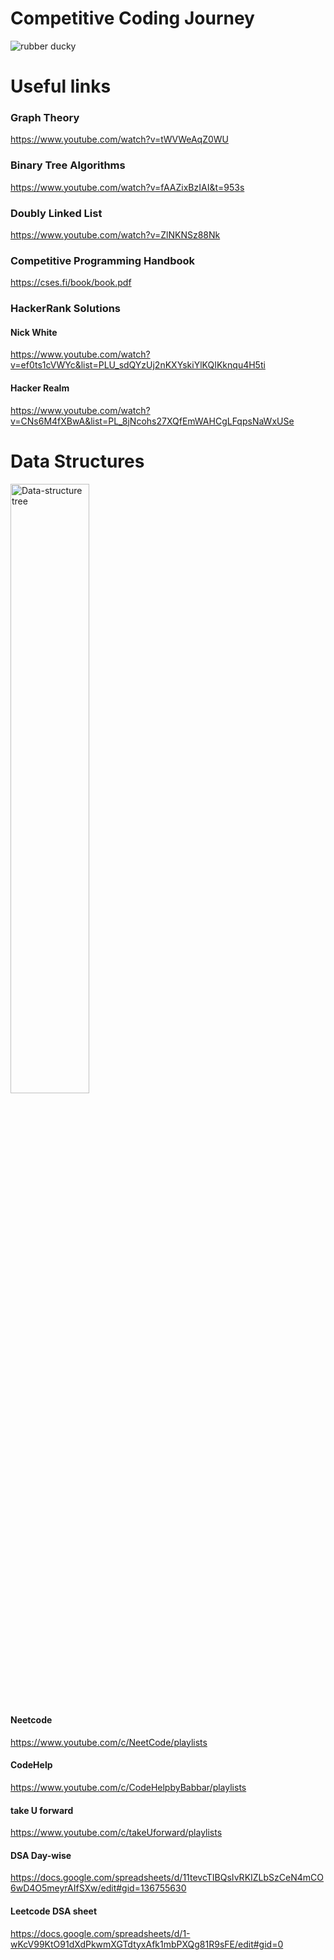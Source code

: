 # Competitive Coding Journey

<img align="center" alt="rubber ducky" src='https://user-images.githubusercontent.com/40695548/155602069-bab2102d-398b-4478-941c-d577f12a82a0.gif'/>

# Useful links

### Graph Theory
https://www.youtube.com/watch?v=tWVWeAqZ0WU

### Binary Tree Algorithms  
https://www.youtube.com/watch?v=fAAZixBzIAI&t=953s

### Doubly Linked List
https://www.youtube.com/watch?v=ZlNKNSz88Nk

### Competitive Programming Handbook
https://cses.fi/book/book.pdf

### HackerRank Solutions 

#### Nick White
https://www.youtube.com/watch?v=ef0ts1cVWYc&list=PLU_sdQYzUj2nKXYskiYlKQIKknqu4H5ti

#### Hacker Realm
https://www.youtube.com/watch?v=CNs6M4fXBwA&list=PL_8jNcohs27XQfEmWAHCgLFqpsNaWxUSe

# Data Structures
<img alt="Data-structure tree" width="50%" src='https://user-images.githubusercontent.com/40695548/155859714-b00c61c7-fdb8-4800-a114-dc11845c5f7b.jpg'/>

#### Neetcode
https://www.youtube.com/c/NeetCode/playlists

#### CodeHelp
https://www.youtube.com/c/CodeHelpbyBabbar/playlists

#### take U forward
https://www.youtube.com/c/takeUforward/playlists

#### DSA Day-wise
https://docs.google.com/spreadsheets/d/11tevcTIBQsIvRKIZLbSzCeN4mCO6wD4O5meyrAIfSXw/edit#gid=136755630

#### Leetcode DSA sheet
https://docs.google.com/spreadsheets/d/1-wKcV99KtO91dXdPkwmXGTdtyxAfk1mbPXQg81R9sFE/edit#gid=0
